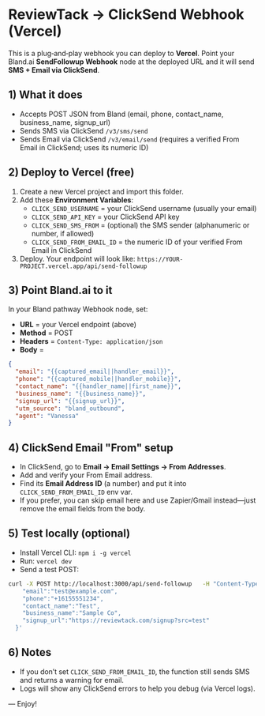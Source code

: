 # ReviewTack → ClickSend Webhook (Vercel)

This is a plug‑and‑play webhook you can deploy to **Vercel**. Point your Bland.ai **SendFollowup Webhook** node at the deployed URL and it will send **SMS + Email via ClickSend**.

## 1) What it does
- Accepts POST JSON from Bland (email, phone, contact_name, business_name, signup_url)
- Sends SMS via ClickSend `/v3/sms/send`
- Sends Email via ClickSend `/v3/email/send` (requires a verified From Email in ClickSend; uses its numeric ID)

## 2) Deploy to Vercel (free)
1. Create a new Vercel project and import this folder.
2. Add these **Environment Variables**:
   - `CLICK_SEND_USERNAME` = your ClickSend username (usually your email)
   - `CLICK_SEND_API_KEY` = your ClickSend API key
   - `CLICK_SEND_SMS_FROM` = (optional) the SMS sender (alphanumeric or number, if allowed)
   - `CLICK_SEND_FROM_EMAIL_ID` = the numeric ID of your verified From Email in ClickSend
3. Deploy. Your endpoint will look like: `https://YOUR-PROJECT.vercel.app/api/send-followup`

## 3) Point Bland.ai to it
In your Bland pathway Webhook node, set:
- **URL** = your Vercel endpoint (above)
- **Method** = POST
- **Headers** = `Content-Type: application/json`
- **Body** = 
```json
{
  "email": "{{captured_email||handler_email}}",
  "phone": "{{captured_mobile||handler_mobile}}",
  "contact_name": "{{handler_name||first_name}}",
  "business_name": "{{business_name}}",
  "signup_url": "{{signup_url}}",
  "utm_source": "bland_outbound",
  "agent": "Vanessa"
}
```

## 4) ClickSend Email "From" setup
- In ClickSend, go to **Email → Email Settings → From Addresses**.
- Add and verify your From Email address.
- Find its **Email Address ID** (a number) and put it into `CLICK_SEND_FROM_EMAIL_ID` env var.
- If you prefer, you can skip email here and use Zapier/Gmail instead—just remove the email fields from the body.

## 5) Test locally (optional)
- Install Vercel CLI: `npm i -g vercel`
- Run: `vercel dev`
- Send a test POST:
```bash
curl -X POST http://localhost:3000/api/send-followup   -H "Content-Type: application/json"   -d '{
    "email":"test@example.com",
    "phone":"+16155551234",
    "contact_name":"Test",
    "business_name":"Sample Co",
    "signup_url":"https://reviewtack.com/signup?src=test"
  }'
```

## 6) Notes
- If you don’t set `CLICK_SEND_FROM_EMAIL_ID`, the function still sends SMS and returns a warning for email.
- Logs will show any ClickSend errors to help you debug (via Vercel logs).

— Enjoy!
